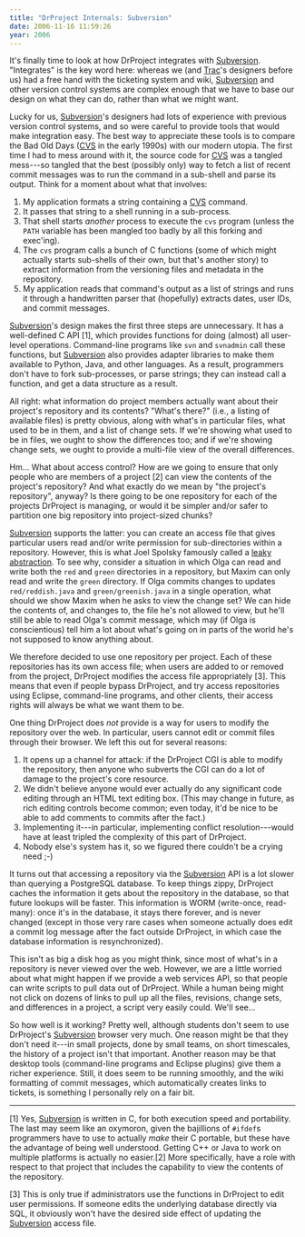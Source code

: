 ```yaml
---
title: "DrProject Internals: Subversion"
date: 2006-11-16 11:59:26
year: 2006
---
```

It's finally time to look at how DrProject integrates with <a href="http://subversion.tigris.org">Subversion</a>.  "Integrates" is the key word here: whereas we (and <a href="http://trac.edgewall.org">Trac</a>'s designers before us) had a free hand with the ticketing system and wiki, <a href="http://subversion.tigris.org">Subversion</a> and other version control systems are complex enough that we have to base our design on what they can do, rather than what we might want.

Lucky for us, <a href="http://subversion.tigris.org">Subversion</a>'s designers had lots of experience with previous version control systems, and so were careful to provide tools that would make integration easy.  The best way to appreciate these tools is to compare the Bad Old Days (<a href="http://ximbiot.com/cvs/wiki">CVS</a> in the early 1990s) with our modern utopia.  The first time I had to mess around with it, the source code for <a href="http://ximbiot.com/cvs/wiki">CVS</a> was a tangled mess---so tangled that the best (possibly only) way to fetch a list of recent commit messages was to run the command in a sub-shell and parse its output.  Think for a moment about what that involves:
<ol>
	<li>My application formats a string containing a <a href="http://ximbiot.com/cvs/wiki">CVS</a> command.</li>
	<li>It passes that string to a shell running in a sub-process.</li>
	<li>That shell starts <em>another</em> process to execute the <code>cvs</code> program (unless the <code>PATH</code> variable has been mangled too badly by all this forking and exec'ing).</li>
	<li>The <code>cvs</code> program calls a bunch of C functions (some of which might actually starts sub-shells of their own, but that's another story) to extract information from the versioning files and metadata in the repository.</li>
	<li>My application reads that command's output as a list of strings and runs it through a handwritten parser that (hopefully) extracts dates, user IDs, and commit messages.</li>
</ol>
<a href="http://subversion.tigris.org">Subversion</a>'s design makes the first three steps are unnecessary.  It has a well-defined C API [1], which provides functions for doing (almost) all user-level operations.  Command-line programs like <code>svn</code> and <code>svnadmin</code> call these functions, but <a href="http://subversion.tigris.org">Subversion</a> also provides adapter libraries to make them available to Python, Java, and other languages.  As a result, programmers don't have to fork sub-processes, or parse strings; they can instead call a function, and get a data structure as a result.

All right: what information do project members actually want about their project's repository and its contents?  "What's there?"  (i.e., a listing of available files) is pretty obvious, along with what's in particular files, what used to be in them, and a list of change sets. If we're showing what used to be in files, we ought to show the differences too; and if we're showing change sets, we ought to provide a multi-file view of the overall differences.

Hm... What about access control?  How are we going to ensure that only people who are members of a project [2] can view the contents of the project's repository?  And what exactly do we mean by "the project's repository", anyway?  Is there going to be one repository for each of the projects DrProject is managing, or would it be simpler and/or safer to partition one big repository into project-sized chunks?

<a href="http://subversion.tigris.org">Subversion</a> supports the latter: you can create an access file that gives particular users read and/or write permission for sub-directories within a repository. However, this is what Joel Spolsky famously called a <a href="http://www.joelonsoftware.com/articles/LeakyAbstractions.html">leaky abstraction</a>.  To see why, consider a situation in which Olga can read and write both the <code>red</code> and <code>green</code> directories in a repository, but Maxim can only read and write the <code>green</code> directory.  If Olga commits changes to updates <code>red/reddish.java</code> and <code>green/greenish.java</code> in a single operation, what should we show Maxim when he asks to view the change set?  We can hide the contents of, and changes to, the file he's not allowed to view, but he'll still be able to read Olga's commit message, which may (if Olga is conscientious) tell him a lot about what's going on in parts of the world he's not supposed to know anything about.

We therefore decided to use one repository per project.  Each of these repositories has its own access file; when users are added to or removed from the project, DrProject modifies the access file appropriately [3].  This means that even if people bypass DrProject, and try access repositories using Eclipse, command-line programs, and other clients, their access rights will always be what we want them to be.

One thing DrProject does <em>not</em> provide is a way for users to modify the repository over the web.  In particular, users cannot edit or commit files through their browser.  We left this out for several reasons:
<ol>
	<li>It opens up a channel for attack: if the DrProject CGI is able to modify the repository, then anyone who subverts the CGI can do a lot of damage to the project's core resource.</li>
	<li>We didn't believe anyone would ever actually do any significant code editing through an HTML text editing box.  (This may change in future, as rich editing controls become common; even today, it'd be nice to be able to add comments to commits after the fact.)</li>
	<li>Implementing it---in particular, implementing conflict resolution---would have at least tripled the complexity of this part of DrProject.</li>
	<li>Nobody else's system has it, so we figured there couldn't be a crying need ;-)</li>
</ol>
It turns out that accessing a repository via the <a href="http://subversion.tigris.org">Subversion</a> API is a lot slower than querying a PostgreSQL database.  To keep things zippy, DrProject caches the information it gets about the repository in the database, so that future lookups will be faster.  This information is WORM (write-once, read-many): once it's in the database, it stays there forever, and is never changed (except in those very rare cases when someone actually does edit a commit log message after the fact outside DrProject, in which case the database information is resynchronized).

This isn't as big a disk hog as you might think, since most of what's in a repository is never viewed over the web.  However, we are a little worried about what might happen if we provide a web services API, so that people can write scripts to pull data out of DrProject.  While a human being might not click on dozens of links to pull up all the files, revisions, change sets, and differences in a project, a script very easily could.  We'll see...

So how well is it working?  Pretty well, although students don't seem to use DrProject's <a href="http://subversion.tigris.org">Subversion</a> browser very much. One reason might be that they don't need it---in small projects, done by small teams, on short timescales, the history of a project isn't that important.  Another reason may be that desktop tools (command-line programs and Eclipse plugins) give them a richer experience.  Still, it does seem to be running smoothly, and the wiki formatting of commit messages, which automatically creates links to tickets, is something I personally rely on a fair bit.

<hr />[1] Yes, <a href="http://subversion.tigris.org">Subversion</a> is written in C, for both execution speed and portability.  The last may seem like an oxymoron, given the bajillions of <code>#ifdef</code>s programmers have to use to actually <em>make</em> their C portable, but these have the advantage of being well understood.  Getting C++ or Java to work on multiple platforms is actually no easier.[2] More specifically, have a role with respect to that project that includes the capability to view the contents of the repository.

[3] This is only true if administrators use the functions in DrProject to edit user permissions.  If someone edits the underlying database directly via SQL, it obviously won't have the desired side effect of updating the <a href="http://subversion.tigris.org">Subversion</a> access file.
